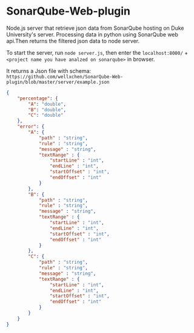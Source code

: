 # SonarQube-Web-plugin

Node.js server that retrieve json data from SonarQube hosting on Duke University's server. Processing data in python using SonarQube web api.Then returns the filtered json data to node server.

To start the server, run ```node server.js```, then enter the ```localhost:8000/``` + ```<project name you have analzed on sonarqube>``` in browser. 

It returns a Json file with schema: ```https://github.com/wellxchen/SonarQube-Web-plugin/blob/master/server/example.json```
```json
{
    "percentage": {
        "A": "double",
        "B": "double",
        "C": "double"
    },
    "error": {
        "A": {
            "path" : "string",
            "rule" : "string",
            "message" : "string",
            "textRange" : {
                "startLine" : "int",
                "endLine" : "int",
                "startOffset" : "int",
                "endOffset" : "int"
            }
        },
        "B": {
            "path" : "string",
            "rule" : "string",
            "message" : "string",
            "textRange" : {
                "startLine" : "int",
                "endLine" : "int",
                "startOffset" : "int",
                "endOffset" : "int"
            }
        },
        "C": {
            "path" : "string",
            "rule" : "string",
            "message" : "string",
            "textRange" : {
                "startLine" : "int",
                "endLine" : "int",
                "startOffset" : "int",
                "endOffset" : "int"
            }
        }
    }
}
```
